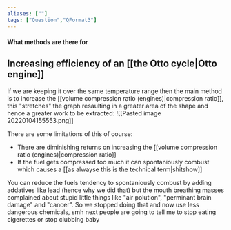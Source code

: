 ```yaml
---
aliases: [""]
tags: ["Question","QFormat3"]
---
```


#### What methods are there for
## Increasing efficiency of an [[the Otto cycle|Otto engine]]
If we are keeping it over the same temperature range then the main method is to increase the [[volume compression ratio (engines)|compression ratio]], this "stretches" the graph resaulting in a greater area of the shape and hence a greater work to be extracted:
![[Pasted image 20220104155553.png]]

There are some limitations of this of course:
- There are diminishing returns on increasing the [[volume compression ratio (engines)|compression ratio]]
- If the fuel gets compressed too much it can spontaniously combust which causes a [[as alwayse this is the technical term|shitshow]]

You can reduce the fuels tendency to spontaniously combust by adding addatives like lead (hence why we did that) but the mouth breathing masses complained about stupid little things like "air polution", "perminant brain damage" and "cancer". So we stopped doing that and now use less dangerous chemicals, smh next people are going to tell me to stop eating cigerettes or stop clubbing baby 